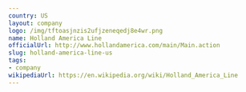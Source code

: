 ```yaml
---
country: US
layout: company
logo: /img/tftoasjnzis2ufjzeneqedj8e4wr.png
name: Holland America Line
officialUrl: http://www.hollandamerica.com/main/Main.action
slug: holland-america-line-us
tags:
- company
wikipediaUrl: https://en.wikipedia.org/wiki/Holland_America_Line
---
```

